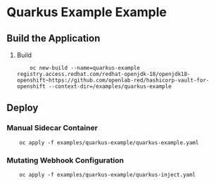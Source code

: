 # Quarkus Example Example 

## Build the Application

1. Build    
    ```
        oc new-build --name=quarkus-example registry.access.redhat.com/redhat-openjdk-18/openjdk18-openshift~https://github.com/openlab-red/hashicorp-vault-for-openshift --context-dir=/examples/quarkus-example
    ```

## Deploy
 
### Manual Sidecar Container

```
    oc apply -f examples/quarkus-example/quarkus-example.yaml
```

### Mutating Webhook Configuration

```
    oc apply -f examples/quarkus-example/quarkus-inject.yaml
```